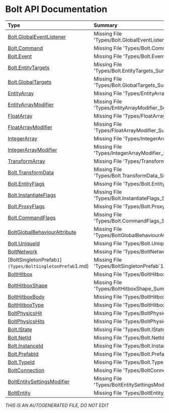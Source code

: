 # Bolt API Documentation
| Type | Summary |
|:-----|:--------|
|[Bolt.GlobalEventListener](Types/Bolt.GlobalEventListener.md)|Missing File 'Types/Bolt.GlobalEventListener_Summary.md'|
|[Bolt.Command](Types/Bolt.Command.md)|Missing File 'Types/Bolt.Command_Summary.md'|
|[Bolt.Event](Types/Bolt.Event.md)|Missing File 'Types/Bolt.Event_Summary.md'|
|[Bolt.EntityTargets](Types/Bolt.EntityTargets.md)|Missing File 'Types/Bolt.EntityTargets_Summary.md'|
|[Bolt.GlobalTargets](Types/Bolt.GlobalTargets.md)|Missing File 'Types/Bolt.GlobalTargets_Summary.md'|
|[EntityArray](Types/EntityArray.md)|Missing File 'Types/EntityArray_Summary.md'|
|[EntityArrayModifier](Types/EntityArrayModifier.md)|Missing File 'Types/EntityArrayModifier_Summary.md'|
|[FloatArray](Types/FloatArray.md)|Missing File 'Types/FloatArray_Summary.md'|
|[FloatArrayModifier](Types/FloatArrayModifier.md)|Missing File 'Types/FloatArrayModifier_Summary.md'|
|[IntegerArray](Types/IntegerArray.md)|Missing File 'Types/IntegerArray_Summary.md'|
|[IntegerArrayModifier](Types/IntegerArrayModifier.md)|Missing File 'Types/IntegerArrayModifier_Summary.md'|
|[TransformArray](Types/TransformArray.md)|Missing File 'Types/TransformArray_Summary.md'|
|[Bolt.TransformData](Types/Bolt.TransformData.md)|Missing File 'Types/Bolt.TransformData_Summary.md'|
|[Bolt.EntityFlags](Types/Bolt.EntityFlags.md)|Missing File 'Types/Bolt.EntityFlags_Summary.md'|
|[Bolt.InstantiateFlags](Types/Bolt.InstantiateFlags.md)|Missing File 'Types/Bolt.InstantiateFlags_Summary.md'|
|[Bolt.ProxyFlags](Types/Bolt.ProxyFlags.md)|Missing File 'Types/Bolt.ProxyFlags_Summary.md'|
|[Bolt.CommandFlags](Types/Bolt.CommandFlags.md)|Missing File 'Types/Bolt.CommandFlags_Summary.md'|
|[BoltGlobalBehaviourAttribute](Types/BoltGlobalBehaviourAttribute.md)|Missing File 'Types/BoltGlobalBehaviourAttribute_Summary.md'|
|[Bolt.UniqueId](Types/Bolt.UniqueId.md)|Missing File 'Types/Bolt.UniqueId_Summary.md'|
|[BoltNetwork](Types/BoltNetwork.md)|Missing File 'Types/BoltNetwork_Summary.md'|
|[BoltSingletonPrefab`1](Types/BoltSingletonPrefab`1.md)|Missing File 'Types/BoltSingletonPrefab`1_Summary.md'|
|[BoltHitbox](Types/BoltHitbox.md)|Missing File 'Types/BoltHitbox_Summary.md'|
|[BoltHitboxShape](Types/BoltHitboxShape.md)|Missing File 'Types/BoltHitboxShape_Summary.md'|
|[BoltHitboxBody](Types/BoltHitboxBody.md)|Missing File 'Types/BoltHitboxBody_Summary.md'|
|[BoltHitboxType](Types/BoltHitboxType.md)|Missing File 'Types/BoltHitboxType_Summary.md'|
|[BoltPhysicsHit](Types/BoltPhysicsHit.md)|Missing File 'Types/BoltPhysicsHit_Summary.md'|
|[BoltPhysicsHits](Types/BoltPhysicsHits.md)|Missing File 'Types/BoltPhysicsHits_Summary.md'|
|[Bolt.IState](Types/Bolt.IState.md)|Missing File 'Types/Bolt.IState_Summary.md'|
|[Bolt.NetId](Types/Bolt.NetId.md)|Missing File 'Types/Bolt.NetId_Summary.md'|
|[Bolt.InstanceId](Types/Bolt.InstanceId.md)|Missing File 'Types/Bolt.InstanceId_Summary.md'|
|[Bolt.PrefabId](Types/Bolt.PrefabId.md)|Missing File 'Types/Bolt.PrefabId_Summary.md'|
|[Bolt.TypeId](Types/Bolt.TypeId.md)|Missing File 'Types/Bolt.TypeId_Summary.md'|
|[BoltConnection](Types/BoltConnection.md)|Missing File 'Types/BoltConnection_Summary.md'|
|[BoltEntitySettingsModifier](Types/BoltEntitySettingsModifier.md)|Missing File 'Types/BoltEntitySettingsModifier_Summary.md'|
|[BoltEntity](Types/BoltEntity.md)|Missing File 'Types/BoltEntity_Summary.md'|

*THIS IS AN AUTOGENERATED FILE, DO NOT EDIT*
